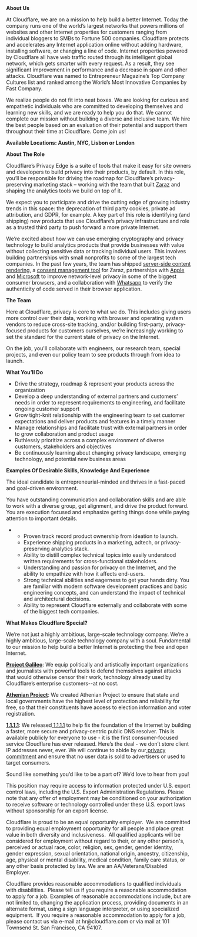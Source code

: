 <div class="content-intro">
	<div><strong>About Us</strong></div>
	<div>
		<p>At Cloudflare, we are on a mission to help build a better Internet. Today the company runs one of the world’s largest networks that powers millions of websites and other Internet properties for customers ranging from individual bloggers to SMBs to Fortune 500 companies. Cloudflare protects and accelerates any Internet application online without adding hardware, installing software, or changing a line of code. Internet properties powered by Cloudflare all have web traffic routed through its intelligent global network, which gets smarter with every request. As a result, they see significant improvement in performance and a decrease in spam and other attacks. Cloudflare was named to Entrepreneur Magazine’s Top Company Cultures list and ranked among the World’s Most Innovative Companies by Fast Company.&nbsp;</p>
		<p><span style="font-weight: 400;">We realize people do not fit into neat boxes. We are looking for curious and empathetic individuals who are committed to developing themselves and learning new skills, and we are ready to help you do that. We cannot complete our mission without building a diverse and inclusive team. We hire the best people based on an evaluation of their potential and support them throughout their time at Cloudflare. Come join us!&nbsp;</span></p>
	</div>
</div>
<p><strong>Available Locations: Austin, NYC, Lisbon or London</strong></p>
<p><strong>About The Role</strong></p>
<p>Cloudflare’s Privacy Edge is a suite of tools that make it easy for site owners and developers to build privacy into their products, by default. In this role, you’ll be responsible for driving the roadmap for Cloudflare’s privacy-preserving marketing stack – working with the team that built <a href="https://www.cloudflare.com/application-services/products/zaraz/">Zaraz</a> and shaping the analytics tools we build on top of it.&nbsp;</p>
<p>We expect you to participate and drive the cutting edge of growing industry trends in this space: the deprecation of third party cookies, private ad attribution, and GDPR, for example. A key part of this role is identifying (and shipping) new products that use Cloudflare’s privacy infrastructure and role as a trusted third party to push forward a more private Internet.</p>
<p>We’re excited about how we can use emerging cryptography and privacy technology to build analytics products that provide businesses with value without collecting sensitive data or tracking individual users. This involves building partnerships with small nonprofits to some of the largest tech companies. In the past few years, the team has shipped&nbsp;<a href="https://blog.cloudflare.com/zaraz-supports-server-side-rendering-of-embeds/">server-side content rendering</a>, a <a href="https://blog.cloudflare.com/consent-manager/">consent management tool</a> for Zaraz, partnerships with <a href="https://blog.cloudflare.com/icloud-private-relay/">Apple</a> and <a href="https://blog.cloudflare.com/cloudflare-now-powering-microsoft-edge-secure-network">Microsoft</a> to improve network-level privacy in some of the biggest consumer browsers, and a collaboration with <a href="https://blog.cloudflare.com/cloudflare-verifies-code-whatsapp-web-serves-users/">Whatsapp</a> to verify the authenticity of code served in their browser application.&nbsp;</p>
<p><strong>The Team</strong></p>
<p>Here at Cloudflare, privacy is core to what we do. This includes giving users more control over their data, working with browser and operating system vendors to reduce cross-site tracking, and/or building first-party, privacy-focused products for customers ourselves, we’re increasingly working to set the standard for the current state of privacy on the Internet.</p>
<p>On the job, you'll collaborate with engineers, our research team, special projects, and even our policy team to see products through from idea to launch.</p>
<p><strong>What You’ll Do</strong></p>
<ul>
	<li>Drive the strategy, roadmap &amp; represent your products across the organization</li>
	<li>Develop a deep understanding of external partners and customers’ needs in order to represent requirements to engineering, and facilitate ongoing customer support</li>
	<li>Grow tight-knit relationship with the engineering team to set customer expectations and deliver products and features in a timely manner</li>
	<li>Manage relationships and facilitate trust with external partners in order to grow collaboration and product usage&nbsp;</li>
	<li>Ruthlessly prioritize across a complex environment of diverse customers, stakeholders and objectives</li>
	<li>Be continuously learning about changing privacy landscape, emerging technology, and potential new business areas</li>
</ul>
<p><strong>Examples Of Desirable Skills, Knowledge And Experience</strong></p>
<p>The ideal candidate is entrepreneurial-minded and thrives in a fast-paced and goal-driven environment.&nbsp;</p>
<p>You have outstanding communication and collaboration skills and are able to work with a diverse group, get alignment, and drive the product forward. You are execution focused and emphasize getting things done while paying attention to important details.&nbsp;</p>
<ul>
	<li>
		<ul>
			<li>Proven track record product ownership from ideation to launch.&nbsp;</li>
			<li>Experience shipping products in a marketing, adtech, or privacy-preserving analytics stack.&nbsp;</li>
			<li>Ability to distill complex technical topics into easily understood written requirements for cross-functional stakeholders.</li>
			<li>Understanding and passion for privacy on the Internet, and the ability to empathize with how it affects end-users.&nbsp;</li>
			<li>Strong technical abilities and eagerness to get your hands dirty. You are familiar with modern software development practices and basic engineering concepts, and can understand the impact of technical and architectural decisions.</li>
			<li>Ability to represent Cloudflare externally and collaborate with some of the biggest tech companies.</li>
		</ul>
	</li>
</ul>
<div class="content-conclusion">
	<p><strong>What Makes Cloudflare Special?</strong></p>
	<p><span style="font-weight: 400;">We’re not just a highly ambitious, large-scale technology company. We’re a highly ambitious, large-scale technology company with a soul. Fundamental to our mission to help build a better Internet is protecting the free and open Internet.</span></p>
	<p><a href="https://blog.cloudflare.com/protecting-free-expression-online/"><strong>Project Galileo</strong></a><span style="font-weight: 400;">: We equip politically and artistically important organizations and journalists with powerful tools to defend themselves against attacks that would otherwise censor their work, technology already used by Cloudflare’s enterprise customers--at no cost.</span></p>
	<p><strong><a href="https://www.cloudflare.com/athenian/">Athenian Project</a></strong><span style="font-weight: 400;">: We created Athenian Project to ensure that state and local governments have the highest level of protection and reliability for free, so that their constituents have access to election information and voter registration.</span></p>
	<p><a href="https://1.1.1.1/"><strong>1.1.1.1</strong></a><span style="font-weight: 400;">: We released</span><a href="https://1.1.1.1/"> <span style="font-weight: 400;">1.1.1.1</span></a><span style="font-weight: 400;"> to help fix the foundation of the Internet by building a faster, more secure and privacy-centric public DNS resolver. This is available publicly for everyone to use - it is the first consumer-focused service Cloudflare has ever released. Here’s the deal - we don’t store client IP addresses never, ever. We will continue to abide by our</span><a href="https://developers.cloudflare.com/1.1.1.1/privacy/public-dns-resolver"> privacy commitment</a><span style="font-weight: 400;"> and ensure that no user data is sold to advertisers or used to target consumers.</span></p>
	<p><span style="font-weight: 400;">Sound like something you’d like to be a part of? We’d love to hear from you!</span></p>
	<p><span style="font-weight: 400;">This position may require access to information protected under U.S. export control laws, including the U.S. Export Administration Regulations. Please note that any offer of employment may be conditioned on your authorization to receive software or technology controlled under these U.S. export laws without sponsorship for an export license.</span></p>
	<p><span style="font-weight: 400;">Cloudflare is proud to be an equal opportunity employer. &nbsp;We are committed to providing equal employment opportunity for all people and place great value in both diversity and inclusiveness. &nbsp;All qualified applicants will be considered for employment without regard to their, or any other person's, perceived or actual</span> <span style="font-weight: 400;">race, color, religion, sex, gender, gender identity, gender expression, sexual orientation, national origin, ancestry, citizenship, age, physical or mental disability, medical condition, family care status, or any other basis protected by law. </span><span style="font-weight: 400;">We are an AA/Veterans/Disabled Employer.</span></p>
	<p><span style="font-weight: 400;">Cloudflare provides reasonable accommodations to qualified individuals with disabilities. &nbsp;Please tell us if you require a reasonable accommodation to apply for a job. Examples of reasonable accommodations include, but are not limited to, changing the application process, providing documents in an alternate format, using a sign language interpreter, or using specialized equipment. &nbsp;If you require a reasonable accommodation to apply for a job, please contact us via e-mail at </span><span style="font-weight: 400;">hr@cloudflare.com</span><span style="font-weight: 400;"> or via mail at 101 Townsend St. San Francisco, CA 94107.</span></p>
</div>